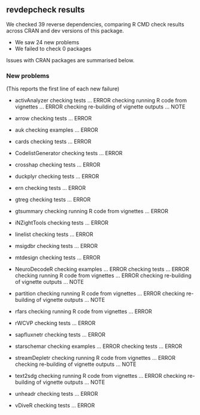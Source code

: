 ## revdepcheck results

We checked 39 reverse dependencies, comparing R CMD check results across CRAN and dev versions of this package.

 * We saw 24 new problems
 * We failed to check 0 packages

Issues with CRAN packages are summarised below.

### New problems
(This reports the first line of each new failure)

* activAnalyzer
  checking tests ... ERROR
  checking running R code from vignettes ... ERROR
  checking re-building of vignette outputs ... NOTE

* arrow
  checking tests ... ERROR

* auk
  checking examples ... ERROR

* cards
  checking tests ... ERROR

* CodelistGenerator
  checking tests ... ERROR

* crosshap
  checking tests ... ERROR

* duckplyr
  checking tests ... ERROR

* ern
  checking tests ... ERROR

* gtreg
  checking tests ... ERROR

* gtsummary
  checking running R code from vignettes ... ERROR

* iNZightTools
  checking tests ... ERROR

* linelist
  checking tests ... ERROR

* msigdbr
  checking tests ... ERROR

* mtdesign
  checking tests ... ERROR

* NeuroDecodeR
  checking examples ... ERROR
  checking tests ... ERROR
  checking running R code from vignettes ... ERROR
  checking re-building of vignette outputs ... NOTE

* partition
  checking running R code from vignettes ... ERROR
  checking re-building of vignette outputs ... NOTE

* rfars
  checking running R code from vignettes ... ERROR

* rWCVP
  checking tests ... ERROR

* sapfluxnetr
  checking tests ... ERROR

* starschemar
  checking examples ... ERROR
  checking tests ... ERROR

* streamDepletr
  checking running R code from vignettes ... ERROR
  checking re-building of vignette outputs ... NOTE

* text2sdg
  checking running R code from vignettes ... ERROR
  checking re-building of vignette outputs ... NOTE

* unheadr
  checking tests ... ERROR

* vDiveR
  checking tests ... ERROR

